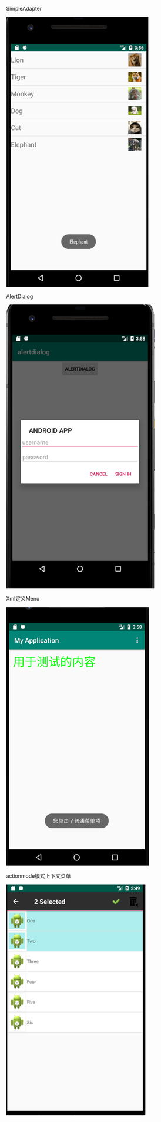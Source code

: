 SimpleAdapter

![tu1](./image/tu1.png)

AlertDialog

![tu3](./image/tu3.png)

Xml定义Menu

![tu2](./image/tu2.png)

actionmode模式上下文菜单

![tu4](./image/tu4.png)